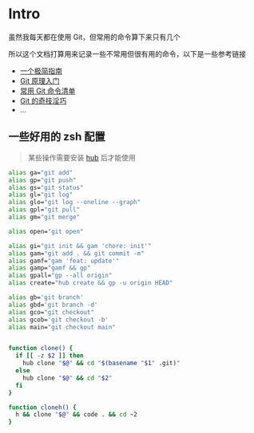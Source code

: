 # Intro

虽然我每天都在使用 Git，但常用的命令算下来只有几个

所以这个文档打算用来记录一些不常用但很有用的命令，以下是一些参考链接

- [一个极简指南](https://rogerdudler.github.io/git-guide/index.zh.html)
- [Git 原理入门](https://www.ruanyifeng.com/blog/2018/10/git-internals.html)
- [常用 Git 命令清单](https://www.ruanyifeng.com/blog/2015/12/git-cheat-sheet.html)
- [Git 的奇技淫巧](https://github.com/521xueweihan/git-tips)
- ...


## 一些好用的 zsh 配置

> 某些操作需要安装 [hub](https://github.com/github/hub) 后才能使用

```sh
alias ga="git add"
alias gp="git push"
alias gs="git status"
alias gl="git log"
alias glo="git log --oneline --graph"
alias gpl="git pull"
alias gm="git merge"

alias open="git open"

alias gi="git init && gam 'chore: init'"
alias gam="git add . && git commit -m"
alias gamf="gam 'feat: update'"
alias gamp="gamf && gp"
alias gpall="gp --all origin"
alias create="hub create && gp -u origin HEAD"

alias gb='git branch'
alias gbd='git branch -d'
alias gco="git checkout"
alias gcob='git checkout -b'
alias main="git checkout main"


function clone() {
  if [[ -z $2 ]] then
    hub clone "$@" && cd "$(basename "$1" .git)"
  else
    hub clone "$@" && cd "$2"
  fi
}

function cloneh() {
  h && clone "$@" && code . && cd ~2
}
```